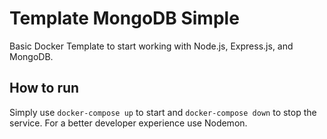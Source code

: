 # Template MongoDB Simple

Basic Docker Template to start working with Node.js, Express.js, and MongoDB.


## How to run

Simply use `docker-compose up` to start and `docker-compose down` to stop the service. For a better developer experience use Nodemon.
